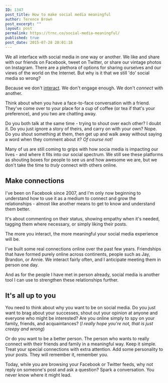 ```yaml
---
ID: 1347
post_title: How to make social media meaningful
author: Terence Brown
post_excerpt: ""
layout: post
permalink: https://trnc.co/social-media-meaningful/
published: true
post_date: 2015-07-28 20:01:18
---
```

We all interface with social media in one way or another. We like and share with our friends on Facebook, tweet on Twitter, or share our vintage photos on Instagram. There are a plethora of options for sharing ourselves and our views of the world on the Internet. But why is it that we still 'do' social media so wrong?

Because we don't <a href="http://helpgrowchange.com/interact">interact</a>. We don't engage enough. We don't <em>connect</em> with another.

Think about when you have a face-to-face conversation with a friend. They've come over to your place for a cup of coffee (or tea if that's your preference), and you two are chatting away.

Do you both talk at the same time - trying to shout over each other? I doubt it.
Do you just ignore a story of theirs, and carry on with your own? Nope.
Do you shout something at them, then get up and walk away without saying a word when they comment about it? <em>Of course not!</em>

Many of us are still coming to grips with how socia media is impacting our lives - and where it fits into our social spectrum. We still see these platforms as shouting boxes for people to see us and how awesome we are, but we don't take the time to <em>truly</em> connect with others online.

<h2>Make connections</h2>

I've been on Facebook since 2007, and I'm only now beginning to understand how to use it as a medium to connect and grow the relationships - almost like another means to get to know and understand them better.

It's about commenting on their status, showing empathy when it's needed, tagging them where necessary, or simply liking their posts.

The more you interact, the more meaningful your social media experience will be.

I've built some real connections online over the past few years. Friendships that have formed purely online across continents, people such as Jay, Brandon, or Annie. We interact fairly often, and I anticipate meeting them in person one day.

And as for the people I have met in person already, social media is another tool I can use to strengthen these relationships further.

<h2>It's all up to you</h2>

You need to think about why you want to be on social media. Do you just want to brag about your successes, shout out your opinion at anyone and everyone who might be interested? Are you online simply to spy on your family, friends, and acquaintances? (<em>I really hope you're not, that is just creepy and wrong</em>)

Or do you want to be a better person. The person who wants to really connect with their friends and family in a meaningful way. Keep it simple. Treat your special connections with extra attention. Add some personality to your posts. They will remember it, remember you.

Today, while you are browsing your Facebook or Twitter feeds, why not reply on someone's post and ask a question? Spark a conversation. You never know where it might lead.